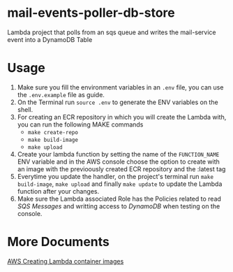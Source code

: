 # mail-events-poller-db-store
  Lambda project that polls from an sqs queue and writes the mail-service event into a DynamoDB Table

# Usage

1. Make sure you fill the environment variables in an `.env` file, you can use the `.env.example` file as guide.
2. On the Terminal run `source .env` to generate the ENV variables on the shell.
3. For creating an ECR repository in which you will create the Lambda with, you can run the following MAKE commands
    * `make create-repo`
    * `make build-image`
    * `make upload`
4. Create your lambda function by setting the name of the `FUNCTION_NAME` ENV variable and in the AWS console choose the option to create with an image with the previoously created ECR repository and the :latest tag
5. Everytime you update the handler, on the project's terminal run `make build-image`, `make upload` and finally `make update` to update the Lambda function after your changes.
6. Make sure the Lambda associated Role has the Policies related to read *SQS Messages* and writting access to *DynamoDB* when testing on the console.

# More Documents
[AWS Creating Lambda container images](https://docs.aws.amazon.com/lambda/latest/dg/images-create.html)
